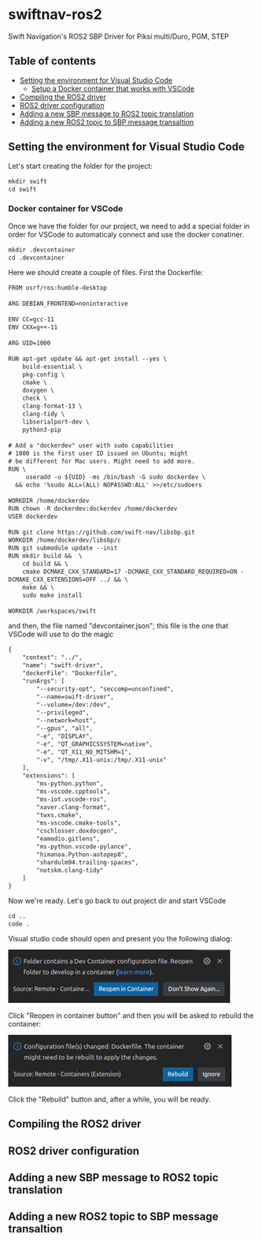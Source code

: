 # swiftnav-ros2
Swift Navigation's ROS2 SBP Driver for Piksi multi/Duro, PGM, STEP

## Table of contents
- [Setting the environment for Visual Studio Code](#setting-the-environment-for-visual-Studio-Code)
    - [Setup a Docker container that works with VSCode](#docker-container-for-vscode)
- [Compiling the ROS2 driver](#compiling-the-ros2-driver)
- [ROS2 driver configuration](#ros2-driver-configuration)
- [Adding a new SBP message to ROS2 topic translation](#adding-a-new-sbp-message-to-ros2-topic-translation)
- [Adding a new ROS2 topic to SBP message transaltion](#adding-a-new-ros2-topic-to-sbp-message-transaltion)

## Setting the environment for Visual Studio Code
Let's start creating the folder for the project:

```
mkdir swift
cd swift
```
### Docker container for VSCode
Once we have the folder for our project, we need to add a special folder in order for VSCode to automaticaly connect and use the docker conatiner.
```
mkdir .devcontainer
cd .devcontainer
```
Here we should create a couple of files. First the Dockerfile:
```
FROM osrf/ros:humble-desktop

ARG DEBIAN_FRONTEND=noninteractive

ENV CC=gcc-11
ENV CXX=g++-11

ARG UID=1000

RUN apt-get update && apt-get install --yes \
    build-essential \
    pkg-config \
    cmake \
    doxygen \
    check \
    clang-format-13 \
    clang-tidy \
    libserialport-dev \
    python3-pip

# Add a "dockerdev" user with sudo capabilities
# 1000 is the first user ID issued on Ubuntu; might
# be different for Mac users. Might need to add more.
RUN \
     useradd -u ${UID} -ms /bin/bash -G sudo dockerdev \
  && echo '%sudo ALL=(ALL) NOPASSWD:ALL' >>/etc/sudoers

WORKDIR /home/dockerdev
RUN chown -R dockerdev:dockerdev /home/dockerdev
USER dockerdev

RUN git clone https://github.com/swift-nav/libsbp.git
WORKDIR /home/dockerdev/libsbp/c
RUN git submodule update --init
RUN mkdir build &&  \
    cd build && \
    cmake DCMAKE_CXX_STANDARD=17 -DCMAKE_CXX_STANDARD_REQUIRED=ON -DCMAKE_CXX_EXTENSIONS=OFF ../ && \
    make && \
    sudo make install

WORKDIR /workspaces/swift
```
and then, the file named "devcontainer.json"; this file is the one that VSCode will use to do the magic

```
{
    "context": "../",
    "name": "swift-driver",
    "dockerFile": "Dockerfile",
    "runArgs": [
        "--security-opt", "seccomp=unconfined",
        "--name=swift-driver",
        "--volume=/dev:/dev",
        "--privileged",
        "--network=host",
        "--gpus", "all",
        "-e", "DISPLAY",
        "-e", "QT_GRAPHICSSYSTEM=native",
        "-e", "QT_X11_NO_MITSHM=1",
        "-v", "/tmp/.X11-unix:/tmp/.X11-unix"
    ],
    "extensions": [
		"ms-python.python",
		"ms-vscode.cpptools",
		"ms-iot.vscode-ros",
		"xaver.clang-format",
		"twxs.cmake",
		"ms-vscode.cmake-tools",
		"cschlosser.doxdocgen",
		"eamodio.gitlens",
		"ms-python.vscode-pylance",
		"himanoa.Python-autopep8",
		"shardulm94.trailing-spaces",
        "notskm.clang-tidy"
	]
}
```
Now we're ready. Let's go back to out project dir and start VSCode

```
cd ..
code .
```
Visual studio code should open and present you the following dialog:

![Reopen in container](docs/images/reopen_in_container.png)

Click "Reopen in container button" and then you will be asked to rebuild the container:

![Rebuild](docs/images/rebuild.png)

Click the "Rebuild" button and, after a while, you will be ready.

## Compiling the ROS2 driver

## ROS2 driver configuration

## Adding a new SBP message to ROS2 topic translation

## Adding a new ROS2 topic to SBP message transaltion
